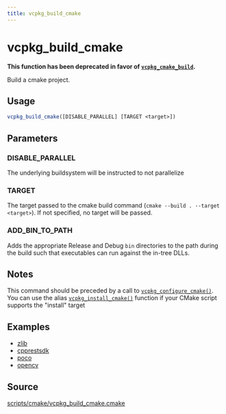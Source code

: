 ```yaml
---
title: vcpkg_build_cmake
---
```


# vcpkg_build_cmake

**This function has been deprecated in favor of [`vcpkg_cmake_build`](vcpkg_cmake_build.md).**

Build a cmake project.

## Usage

```cmake
vcpkg_build_cmake([DISABLE_PARALLEL] [TARGET <target>])
```

## Parameters

### DISABLE_PARALLEL

The underlying buildsystem will be instructed to not parallelize

### TARGET

The target passed to the cmake build command (`cmake --build . --target <target>`). If not specified, no target will
be passed.

### ADD_BIN_TO_PATH

Adds the appropriate Release and Debug `bin` directories to the path during the build such that executables can run against the in-tree DLLs.

## Notes

This command should be preceded by a call to [`vcpkg_configure_cmake()`](vcpkg_configure_cmake.md).
You can use the alias [`vcpkg_install_cmake()`](vcpkg_configure_cmake.md) function if your CMake script supports the
"install" target

## Examples

- [zlib](https://github.com/Microsoft/vcpkg/blob/master/ports/zlib/portfile.cmake)
- [cpprestsdk](https://github.com/Microsoft/vcpkg/blob/master/ports/cpprestsdk/portfile.cmake)
- [poco](https://github.com/Microsoft/vcpkg/blob/master/ports/poco/portfile.cmake)
- [opencv](https://github.com/Microsoft/vcpkg/blob/master/ports/opencv/portfile.cmake)

## Source

[scripts/cmake/vcpkg\_build\_cmake.cmake](https://github.com/Microsoft/vcpkg/blob/master/scripts/cmake/vcpkg_build_cmake.cmake)

